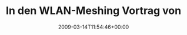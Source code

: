 ---
retweeted: false
source: <a href="http://twitter.com" rel="nofollow">Twitter Web Client</a>
entities:
  hashtags: []
  symbols: []
  user_mentions:
  - name: edwin saul ticse mez
    screen_name: diffus
    indices:
    - '32'
    - '39'
    id_str: '1957874924'
    id: '1957874924'
  urls: []
display_text_range:
- '0'
- '123'
favorite_count: '0'
id_str: '1326668934'
truncated: false
retweet_count: '0'
id: '1326668934'
created_at: Sat Mar 14 11:54:46 +0000 2009
favorited: false
full_text: In den WLAN-Meshing Vortrag von [@diffus](https://twitter.com/diffus).
  Immernoch hungrig, aber Lust auf 90% Link-Qualität in allen Ecken der WG bekommen.
lang: de
tags:
- pesos:twitter
date: '2009-03-14T11:54:46+00:00'
src: https://twitter.com/bascht/status/1326668934
original_url: https://twitter.com/bascht/status/1326668934
type: twitter_tweet
text: In den WLAN-Meshing Vortrag von [@diffus](https://twitter.com/diffus). Immernoch
  hungrig, aber Lust auf 90% Link-Qualität in allen Ecken der WG bekommen.
title: In den WLAN-Meshing Vortrag von

---
